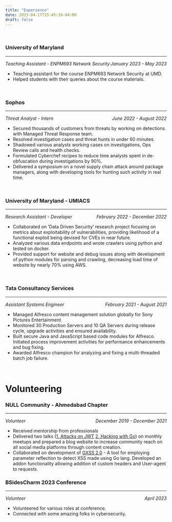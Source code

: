 ```yaml
---
title: "Experience"
date: 2023-04-17T15:45:10-04:00
draft: false
---
```

<br>

### University of Maryland 
---

<div>
    <em>
        <div style="float:left"> Teaching Assistant - ENPM693 Network Security</div>
        <div align="right">January 2023 - May 2023</div>
    </em>
</div>

- Teaching assistant for the course ENPM693 Network Security at UMD.
- Helped students with their queries about the course materials.
<br>

### Sophos 
---

<div>
    <em>
        <div style="float:left"> Threat Analyst - Intern</div>
        <div align="right">June 2022 - August 2022</div>
    </em>
</div>

- Secured thousands of customers from threats by working on detections with Managed Threat Response team.
- Resolved investigation cases and threat hunts in under 60 minutes.
- Shadowed various analysts working cases on investigations, Ops Review calls and health checks.
- Formulated Cyberchef recipes to reduce time analysts spent in de-obfuscation during investigations by 90%.
- Delivered a symposium on a novel supply chain attack around package managers, along with developing tools for hunting
such activity in real time.
<br>

### University of Maryland - UMIACS 
---

<div>
    <em>
        <div style="float:left"> Research Assistant - Developer</div>
        <div align="right">February 2022 - December 2022</div>
    </em>
</div>

- Collaborated on ’Data Driven Security’ research project focusing on metrics about exploitability of vulnerabilities,
providing likelihood of a functional exploit being devised for CVEs in near future.
- Analyzed various data endpoints and wrote crawlers using python and tested on docker.
- Provided support for website and debug issues along with development of python modules for parsing and crawling,
decreasing load time of website by nearly 70% using AWS.
<br>

### Tata Consultancy Services
---

<div>
    <em>
        <div style="float:left">Assistant Systems Engineer</div>
        <div align="right">February 2021 - August 2021</div>
    </em>
</div>

- Managed Alfresco content management solution globally for Sony Pictures Entertainment.
- Monitored 30 Production Servers and 10 QA Servers during release cycle, upgrade activities and ensured availability.
- Built secure Java and JavaScript based code modules for Alfresco. Initiated process improvement activities for
performance enhancements and bug fixing.
- Awarded Alfresco champion for analyzing and fixing a multi-threaded batch job failure.


<br>

# Volunteering

### NULL Community - Ahmedabad Chapter
---

<div>
    <em>
        <div style="float:left">Volunteer</div>
        <div align="right">December 2019 - December 2021</div>
    </em>
</div>


- Received mentorship from professionals
- Delivered two talks ([1. Attacks on JWT](https://www.youtube.com/watch?v=e0LF_eVAsXA) [2. Hacking with Go](https://www.youtube.com/watch?v=13yIGEmyAqQ&t=7796s)) on monthly meetups and prepared a blog website to
increase community reach on all social media platforms through content creation.
- Collaborated on development of [GXSS 2.0](https://github.com/Auror007/Gxss) - A tool for employing parameter reflection to detect XSS made using Go
lang. Developed an addon functionality allowing addition of custom headers and User-agent to requests.

### BSidesCharm 2023 Conference
---

<div>
    <em>
        <div style="float:left">Volunteer</div>
        <div align="right">April 2023</div>
    </em>
</div>


- Volunteered for various roles at conference.
- Connected with some amazing folks in cybersecurity.
